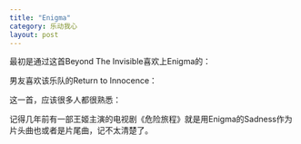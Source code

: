 ```yaml
---
title: "Enigma"
category: 乐动我心
layout: post
---
```

最初是通过这首Beyond The Invisible喜欢上Enigma的：



男友喜欢该乐队的Return to Innocence：



这一首，应该很多人都很熟悉：



记得几年前有一部王姬主演的电视剧《危险旅程》就是用Enigma的Sadness作为片头曲也或者是片尾曲，记不太清楚了。



